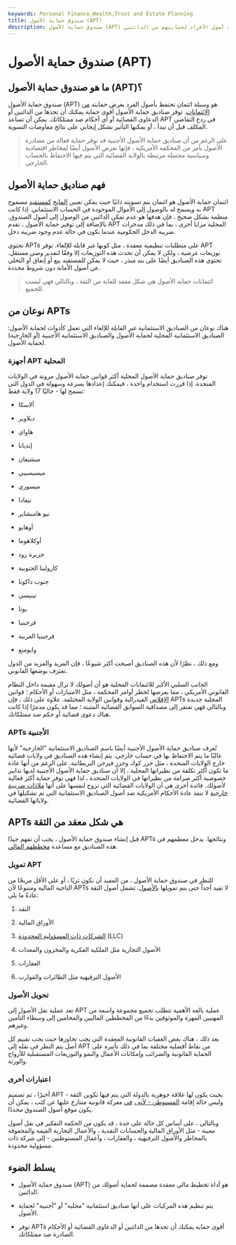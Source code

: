 ```yaml
---
keywords: Personal Finance,Wealth,Trust and Estate Planning
title: صندوق حماية الأصول (APT)
description: صندوق حماية الأصول (APT) هو وسيلة للتخطيط المالي لحيازة أصول الأفراد لحمايتهم من الدائنين.
---
```


# صندوق حماية الأصول (APT)
## ما هو صندوق حماية الأصول (APT)؟

صندوق حماية الأصول (APT) هو وسيلة ائتمان تحتفظ بأصول الفرد بغرض حمايته [من](/creditor) [الائتمانات](/creditor). توفر صناديق حماية الأصول أقوى حماية يمكنك أن تجدها من الدائنين أو الدعاوى القضائية أو أي أحكام ضد ممتلكاتك. يمكن أن تساعد APT في ردع التقاضي المكلف قبل أن تبدأ ، أو يمكنها التأثير بشكل إيجابي على نتائج مفاوضات التسوية.

> على الرغم من أن صناديق حماية الأصول الأجنبية قد توفر حماية فعالة من مصادرة الأصول بأمر من المحكمة الأمريكية ، فإنها تعرض الأصول أيضًا لمخاطر اقتصادية وسياسية محتملة مرتبطة بالولاية القضائية التي يتم فيها الاحتفاظ بالحساب الخارجي.

>

## فهم صناديق حماية الأصول

ائتمان حماية الأصول هو ائتمان يتم تسويته ذاتيًا حيث يمكن تعيين [المانح](/grantor) [كمستفيد](/beneficiary) مسموح به ويسمح له بالوصول إلى الأموال الموجودة في الحساب الاستئماني. إذا كانت APT منظمة بشكل صحيح ، فإن هدفها هو عدم تمكن الدائنين من الوصول إلى أصول الصندوق. بالإضافة إلى توفير حماية الأصول ، تقدم APT المحلية مزايا أخرى ، بما في ذلك مدخرات ضريبة الدخل الحكومية عندما تكون في حالة عدم وجود ضريبة دخل.

تحتوي APTs على متطلبات تنظيمية معقدة ، مثل كونها غير قابلة للإلغاء. توفر APT توزيعات عرضية ، ولكن لا يمكن أن تحدث هذه التوزيعات إلا وفقًا لتقدير وصي مستقل. تحتوي هذه الصناديق أيضًا على بند مبذر ، حيث لا يمكن للمستفيد بيع أو إنفاق أو التخلي عن أصول الأمانة دون شروط محددة.

> ائتمانات حماية الأصول هي شكل معقد للغاية من الثقة ، وبالتالي فهي ليست للجميع.

>

## نوعان من APTs

هناك نوعان من الصناديق الاستئمانية غير القابلة للإلغاء التي تعمل كأدوات لحماية الأصول: الصناديق الاستئمانية المحلية لحماية الأصول والصناديق الاستئمانية الأجنبية (أو الخارجية) لحماية الأصول.

### أجهزة APT المحلية

توفر صناديق حماية الأصول المحلية أكثر قوانين حماية الأصول مرونة في الولايات المتحدة. إذا قررت استخدام واحدة ، فيمكنك إعدادها بسرعة وسهولة في الدول التي تسمح لها - حاليًا 17 ولاية فقط:

- ألاسكا

- ديلاوير

- هاواي

- إنديانا

- ميشيغان

- ميسيسيبي

- ميسوري

- نيفادا

- نيو هامبشاير

- أوهايو

- أوكلاهوما

- جزيرة رود

- كارولينا الجنوبية

- جنوب داكوتا

- تينيسي

- يوتا

- فرجينيا

- فرجينيا الغربية

- وايومنغ

ومع ذلك ، نظرًا لأن هذه الصناديق أصبحت أكثر شيوعًا ، فإن المزيد والمزيد من الدول تعترف بوضعها القانوني.

الجانب السلبي الأكبر للائتمانات المحلية هو أن أصولك لا تزال مقيمة داخل النظام القانوني الأمريكي ، مما يعرضها لخطر أوامر المحكمة ، مثل الامتيازات أو الأحكام ؛ قوانين [الإفلاس](/bankruptcy) الفيدرالية وقوانين الولاية المختلفة. علاوة على ذلك ، فإن APTs المحلية جديدة وبالتالي فهي تفتقر إلى مصداقية السوابق القضائية المثبتة ؛ مما قد يكون مدمرًا إذا كانت هناك دعوى قضائية أو حكم ضد ممتلكاتك.

### APTs الأجنبية

تُعرف صناديق حماية الأصول الأجنبية أيضًا باسم الصناديق الاستئمانية "الخارجية" لأنها غالبًا ما يتم الاحتفاظ بها في حساب خارجي. يتم إنشاء هذه الصناديق في ولايات قضائية خارج الولايات المتحدة ، مثل جزر كوك وجزر فيرجن البريطانية. على الرغم من أنها عادة ما تكون أكثر تكلفة من نظيراتها المحلية ، إلا أن صناديق حماية الأصول الأجنبية لديها تدابير خصوصية أكثر صرامة من نظيراتها في الولايات المتحدة ، لذا فهي توفر حماية أكثر فعالية لأصولك. فائدة أخرى هي أن الولايات القضائية التي تروج لنفسها على أنها [ملاذات ضريبية خارجية](/taxhaven) لا تنفذ عادة الأحكام الأمريكية ضد أصول الصناديق الاستئمانية التي تم تشكيلها في ولاياتها القضائية.

## APTs هي شكل معقد من الثقة

قبل إنشاء صندوق حماية الأصول ، يجب أن تفهم جيدًا APTs ونتائجها. يدخل معظمهم في هذه الصناديق مع مساعدة [مخططهم المالي](/financialplanner).

### تمويل APT

للنظر في صندوق حماية الأصول ، من المفيد أن تكون ثريًا ، أو على الأقل مريحًا من الناحية المالية ومتنوعًا لأن APTs لا تفيد أحداً حتى يتم تمويلها [بالأصول](/asset). تشمل أصول الثقة عادةً ما يلي:

1. النقد

1. الأوراق المالية

1. [الشركات ذات المسؤولية المحدودة](/llc) (LLC)

1. الأصول التجارية مثل الملكية الفكرية والمخزون والمعدات

1. العقارات

1. الأصول الترفيهية مثل الطائرات والقوارب

### تحويل الأصول

تعد عملية نقل الأصول إلى APT عملية بالغة الأهمية تتطلب تجميع مجموعة واسعة من المهنيين المهرة والموثوقين بدءًا من المخططين الماليين والمحامين إلى وسطاء التأمين وغيرهم.

بعد ذلك ، هناك بعض العقبات القانونية المعقدة التي يجب تجاوزها حيث يجب تقييم كل أصل يتم النظر في نقله إلى APT من نقاط أفضلية مختلفة بما في ذلك تأثيره على الحماية القانونية والضرائب وإمكانات الأعمال والنمو والتوزيعات المستقبلية للأزواج والورثة.

### اعتبارات أخرى

أخيرًا ، تم تصميم APT بحيث يكون لها علاقة جوهرية بالدولة التي يتم فيها تكوين الثقة - وليس حالة إقامة [المستوطن - لأنه ،](/settlor) [في](/settlor) معركة قانونية متنازع عليها عن كثب ، يمكن أن يكون موقع أصول الصندوق محددًا.

وبالتالي ، على أساس كل حالة على حدة ، قد يكون من الحكمة التفكير في نقل أصول معينة - مثل الأوراق المالية والحسابات النقدية ، والأعمال التجارية القيمة والمحفوفة بالمخاطر والأصول الترفيهية ، والعقارات ، وأعمال المستوطنين - إلى شركة ذات مسؤولية محدودة.

## يسلط الضوء

- صندوق حماية الأصول (APT) هو أداة تخطيط مالي معقدة مصممة لحماية أصولك من الدائنين.

- يتم تنظيم هذه المركبات على أنها صناديق استئمانية "محلية" أو "أجنبية" لحماية الأصول.

- توفر APTs أقوى حماية يمكنك أن تجدها من الدائنين أو الدعاوى القضائية أو الأحكام الصادرة ضد ممتلكاتك.

